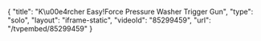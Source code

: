 {
    "title": "K\u00e4rcher Easy!Force Pressure Washer Trigger Gun",
    "type": "solo",
    "layout": "iframe-static",
    "videoId": "85299459",
    "url": "\/tvpembed\/85299459"
}
